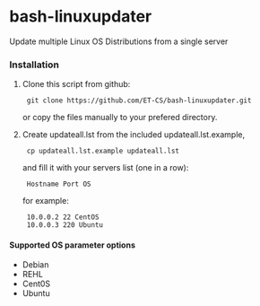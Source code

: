 bash-linuxupdater
=================

Update multiple Linux OS Distributions from a single server

### Installation

1. Clone this script from github:

        git clone https://github.com/ET-CS/bash-linuxupdater.git

    or copy the files manually to your prefered directory.

2. Create updateall.lst from the included updateall.lst.example,

        cp updateall.lst.example updateall.lst

    and fill it with your servers list (one in a row):

        Hostname Port OS

    for example:

        10.0.0.2 22 CentOS
        10.0.0.3 220 Ubuntu


#### Supported OS parameter options
* Debian
* REHL
* Cent0S
* Ubuntu